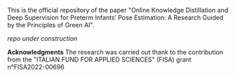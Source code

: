 This is the official repository of the paper "Online Knowledge Distillation and Deep Supervision for Preterm Infants’ Pose Estimation: A Research Guided by the Principles of Green AI".

_repo under construction_

**Acknowledgments**
The research was carried out thank to the contribution from the "ITALIAN FUND FOR APPLIED SCIENCES" (FISA) grant n°FISA2022-00696
